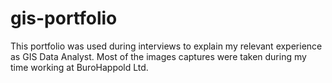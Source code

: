 # gis-portfolio

This portfolio was used during interviews to explain my relevant experience as
GIS Data Analyst. Most of the images captures were taken during my time working 
at BuroHappold Ltd.